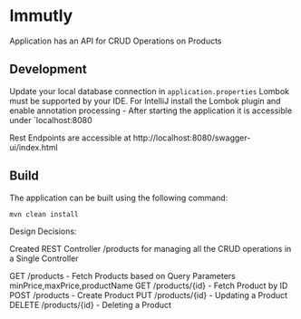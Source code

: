 # Immutly

Application has an API for CRUD Operations on Products

## Development

Update your local database connection in `application.properties` 
Lombok must be supported by your IDE. For IntelliJ install the Lombok plugin and enable annotation processing -
After starting the application it is accessible under `localhost:8080

Rest Endpoints are accessible at
http://localhost:8080/swagger-ui/index.html

## Build

The application can be built using the following command:
```
mvn clean install
```

Design Decisions: 

Created REST Controller /products for managing all the CRUD operations in a Single Controller

GET /products - Fetch Products based on Query Parameters minPrice,maxPrice,productName
GET /products/{id} - Fetch Product by ID
POST /products - Create Product
PUT /products/{id} - Updating a Product
DELETE /products/{id} - Deleting a Product
